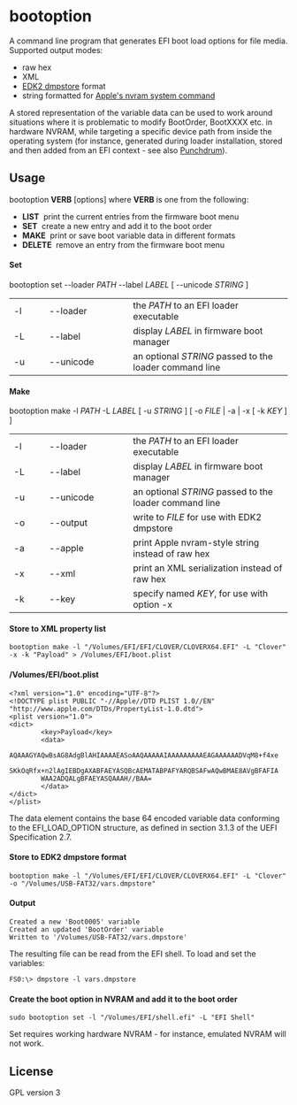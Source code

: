 #  bootoption

A command line program that generates EFI boot load options for file media. Supported output modes:

- raw hex
- XML
- [EDK2 dmpstore](https://github.com/tianocore/edk2/blob/master/ShellPkg/Library/UefiShellDebug1CommandsLib/DmpStore.c) format
- string formatted for [Apple's nvram system command](https://opensource.apple.com/source/system_cmds/system_cmds-790/nvram.tproj/nvram.c.auto.html)

A stored representation of the variable data can be used to work around situations where it is problematic to modify BootOrder, BootXXXX etc. in hardware NVRAM, while targeting a specific device path from inside the operating system (for instance, generated during loader installation, stored and then added from an EFI context - see also [Punchdrum](https://github.com/vulgo/Punchdrum)).

## Usage

bootoption <strong>VERB</strong> [options] where <strong>VERB</strong> is one from the following:

- <strong>LIST</strong>&nbsp;&nbsp;print the current entries from the firmware boot menu
- <strong>SET</strong>&nbsp;&nbsp;create a new entry and add it to the boot order
- <strong>MAKE</strong>&nbsp;&nbsp;print or save boot variable data in different formats
- <strong>DELETE</strong>&nbsp;&nbsp;remove an entry from the firmware boot menu

#### Set

bootoption set --loader <em>PATH</em> --label <em>LABEL</em> [ --unicode <em>STRING</em> ]

<table>
        <tr>
                <td style="width: 3em">-l</td>
                        <td style="width: 8.5em">--loader</td>
                        <td>the <em>PATH</em> to an EFI loader executable</td>
        </tr>
        <tr>
                        <td>-L</td>
                        <td>--label</td>
                        <td>display <em>LABEL</em> in firmware boot manager</td>
        </tr>
        <tr>
                        <td>-u</td>
                        <td>--unicode</td>
                        <td>an optional <em>STRING</em> passed to the loader command line</td>
        </tr>
</table>

#### Make

bootoption make -l <em>PATH</em> -L <em>LABEL</em> [ -u <em>STRING</em> ] [ -o <em>FILE</em> | -a | -x [ -k <em>KEY</em> ] ]

<table>
        <tr>
                <td style="width: 3em">-l</td>
                <td style="width: 8.5em">--loader</td>
                <td>the <em>PATH</em> to an EFI loader executable</td>
        </tr>
        <tr>
                <td>-L</td>
                <td>--label</td>
                <td>display <em>LABEL</em> in firmware boot manager</td>
        </tr>
        <tr>
                <td>-u</td>
                <td>--unicode</td>
                <td>an optional <em>STRING</em> passed to the loader command line</td>
        </tr>
        <tr>
                <td>-o</td>
                <td>--output</td>
                <td>write to <em>FILE</em> for use with EDK2 dmpstore</td>
        </tr>
        <tr>
                <td>-a</td>
                <td>--apple</td>
                <td>print Apple nvram-style string instead of raw hex</td>
        </tr>
        <tr>
                <td>-x</td>
                <td>--xml</td>
                <td>print an XML serialization instead of raw hex</td>
        </tr>
        <tr>
                <td>-k</td>
                <td>--key</td>
                <td>specify named <em>KEY</em>, for use with option -x</td>
        </tr>
</table>


#### Store to XML property list

```
bootoption make -l "/Volumes/EFI/EFI/CLOVER/CLOVERX64.EFI" -L "Clover" -x -k "Payload" > /Volumes/EFI/boot.plist
```
#### /Volumes/EFI/boot.plist

```
<?xml version="1.0" encoding="UTF-8"?>
<!DOCTYPE plist PUBLIC "-//Apple//DTD PLIST 1.0//EN" "http://www.apple.com/DTDs/PropertyList-1.0.dtd">
<plist version="1.0">
<dict>
        <key>Payload</key>
        <data>
        AQAAAGYAQwBsAG8AdgBlAHIAAAAEASoAAQAAAAAIAAAAAAAAAEAGAAAAAADVqM8+f4xe
        SKkOqRfx+n2lAgIEBDgAXABFAEYASQBcAEMATABPAFYARQBSAFwAQwBMAE8AVgBFAFIA
        WAA2ADQALgBFAEYASQAAAH//BAA=
        </data>
</dict>
</plist>
```

The data element contains the base 64 encoded variable data conforming to the EFI_LOAD_OPTION structure, as defined in section 3.1.3 of the UEFI Specification 2.7.

#### Store to EDK2 dmpstore format

```
bootoption make -l "/Volumes/EFI/EFI/CLOVER/CLOVERX64.EFI" -L "Clover" -o "/Volumes/USB-FAT32/vars.dmpstore"
````

#### Output

```
Created a new 'Boot0005' variable
Created an updated 'BootOrder' variable
Written to '/Volumes/USB-FAT32/vars.dmpstore'
```

The resulting file can be read from the EFI shell. To load and set the variables:

```
FS0:\> dmpstore -l vars.dmpstore
```


#### Create the boot option in NVRAM and add it to the boot order

```
sudo bootoption set -l "/Volumes/EFI/shell.efi" -L "EFI Shell"
```

Set requires working hardware NVRAM - for instance, emulated NVRAM will not work.

## License

GPL version 3
